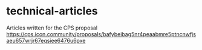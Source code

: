 # technical-articles
Articles written for the CPS proposal https://cps.icon.community/proposals/bafybeibag5nr4peaabmre5ptncnwfjsaeu657wrjr67eqsiee6476u6pxe
